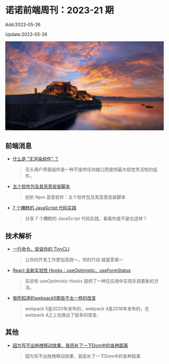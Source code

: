 <!--
 * @Description: weekly-21
 * @Author: zoeblow
 * @Email: zoeblow@gmail.com
 * @Date: 2023-01-01 20:20:35
 * @LastEditors: zoeblow
 * @LastEditTime: 2023-06-09 13:47:03
 * @FilePath: \nuofe-weekly1\2023\weekly-21.md
 -->

# 诺诺前端周刊：2023-21 期

Add:2023-05-26

Update:2023-05-26

![202321](../images/2023/202321.jpg)

## 前端消息

- [什么是 ”无渲染组件“ ？](https://mp.weixin.qq.com/s/pg7IxGTJO8C87eFyseGDLg)

  > 无头用户界面组件是一种不提供任何接口而提供最大视觉灵活性的组件。

- [五个软件包及其恶意安装脚本](https://mp.weixin.qq.com/s/XSsr5iSGNxKR7lZlyOWEAQ)

  > 剖析 Npm 恶意软件：五个软件包及其恶意安装脚本

- [7 个糟糕的 JavaScript 代码实践](https://mp.weixin.qq.com/s/_GvT5KJ8x4uY7NWxOt5xyg)

  > 分享 7 个糟糕的 JavaScript 代码实践，看看你是不是也这样？

## 技术解析

- [一行命令，安装你的 TinyCLI](https://mp.weixin.qq.com/s/jvrq-66LOfK-oZTK8xhlxQ)

  > 让你的开发工作更加高效～，你的行动 就是答案～

- [React 全新实验性 Hooks：useOptimistic、useFormStatus](https://mp.weixin.qq.com/s/BgROoDNvYXRalrqMFGBhgw)

  > 实验性 useOptimistic Hooks 提供了一种在应用中实现乐观更新的方法。

- [我所知道的webpack5那些不太一样的改变](https://mp.weixin.qq.com/s/1zpzqkcm5qENTQEoTdH5Iw)

  > webpack 5是2020年发布的，webpack 4是2018年发布的，在webpack 4之上也做出了挺多的改变，

## 其他

- [因为写不出拖拽移动效果，我恶补了一下Dom中的各种距离](https://mp.weixin.qq.com/s/1Cc8fhf7kVkQBAKrnRYVvg)

  > 因为写不出拖拽移动效果，我恶补了一下Dom中的各种距离

